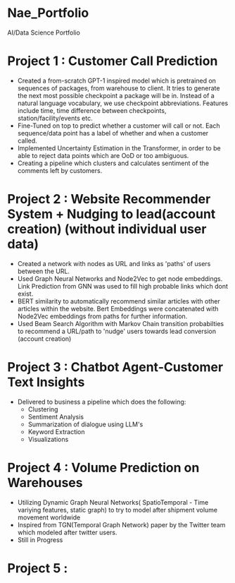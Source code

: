 # Nae_Portfolio
AI/Data Science Portfolio


# Project 1 : Customer Call Prediction
* Created a from-scratch GPT-1 inspired model which is pretrained on sequences of packages, from warehouse to client. It tries to generate the next most possible checkpoint a package will be in. Instead of a natural language vocabulary, we use checkpoint abbreviations. Features include time, time difference between checkpoints, station/facility/events etc.
* Fine-Tuned on top to predict whether a customer will call or not. Each sequence/data point has a label of whether and when a customer called.
* Implemented Uncertainty Estimation in the Transformer, in order to be able to reject data points which are OoD or too ambiguous.
* Creating a pipeline which clusters and calculates sentiment of the comments left by customers.


# Project 2 : Website Recommender System + Nudging to lead(account creation) (without individual user data)
*  Created a network with nodes as URL and links as 'paths' of users between the URL.
*  Used Graph Neural Networks and Node2Vec to get node embeddings. Link Prediction from GNN was used to fill high probable links which dont exist.
*  BERT similarity to automatically recommend similar articles with other articles within the website. Bert Embeddings were concatenated with Node2Vec embeddings from paths for further information.
*  Used Beam Search Algorithm with Markov Chain transition probabilties to recommend a URL/path to 'nudge' users towards lead conversion (account creation)

# Project 3 : Chatbot Agent-Customer Text Insights
* Delivered to business a pipeline which does the following:
  * Clustering
  * Sentiment Analysis
  * Summarization of dialogue using LLM's
  * Keyword Extraction
  * Visualizations


# Project 4 : Volume Prediction on Warehouses
* Utilizing Dynamic Graph Neural Networks( SpatioTemporal - Time variying features, static graph) to try to model after shipment volume movement worldwide
* Inspired from TGN(Temporal Graph Network) paper by the Twitter team which modeled after twitter users.
* Still in Progress


# Project 5 : 
